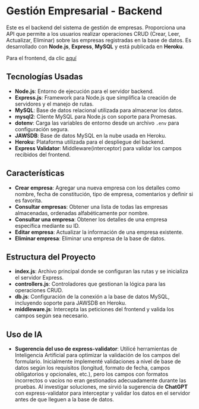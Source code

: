 # Gestión Empresarial - Backend

Este es el backend del sistema de gestión de empresas. Proporciona una API que permite a los usuarios realizar operaciones CRUD (Crear, Leer, Actualizar, Eliminar) sobre las empresas registradas en la base de datos. Es desarrollado con **Node.js**, **Express**, **MySQL** y está publicada en **Heroku**.

Para el frontend, da clic [aquí](https://github.com/JusmeJr93/gestion-empresarial-servidor)

## Tecnologías Usadas

- **Node.js**: Entorno de ejecución para el servidor backend.
- **Express.js**: Framework para Node.js que simplifica la creación de servidores y el manejo de rutas.
- **MySQL**: Base de datos relacional utilizada para almacenar los datos.
- **mysql2**: Cliente MySQL para Node.js con soporte para Promesas.
- **dotenv**: Carga las variables de entorno desde un archivo `.env` para configuración segura.
- **JAWSDB**: Base de datos MySQL en la nube usada en Heroku.
- **Heroku**: Plataforma utilizada para el despliegue del backend.
- **Express Validator**: Middleware(interceptor) para validar los campos recibidos del frontend.

## Características

- **Crear empresa**: Agregar una nueva empresa con los detalles como nombre, fecha de constitución, tipo de empresa, comentarios y definir si es favorita.
- **Consultar empresas**: Obtener una lista de todas las empresas almacenadas, ordenadas alfabéticamente por nombre.
- **Consultar una empresa**: Obtener los detalles de una empresa específica mediante su ID.
- **Editar empresa**: Actualizar la información de una empresa existente.
- **Eliminar empresa**: Eliminar una empresa de la base de datos.

## Estructura del Proyecto

- **index.js**: Archivo principal donde se configuran las rutas y se inicializa el servidor Express.
- **controllers.js**: Controladores que gestionan la lógica para las operaciones CRUD.
- **db.js**: Configuración de la conexión a la base de datos MySQL, incluyendo soporte para JAWSDB en Heroku.
- **middleware.js**: Intercepta las peticiones del frontend y valida los campos según sea necesario.

## Uso de IA

- **Sugerencia del uso de express-validator**: Utilicé herramientas de Inteligencia Artificial para optimizar la validación de los campos del formulario. Inicialmente implementé validaciones a nivel de base de datos según los requisitos (longitud, formato de fecha, campos obligatorios y opcionales, etc.), pero los campos con formatos incorrectos o vacíos no eran gestionados adecuadamente durante las pruebas. Al investigar soluciones, me sirvió la sugerencia de **ChatGPT** con express-validator para interceptar y validar los datos en el servidor antes de que lleguen a la base de datos.

